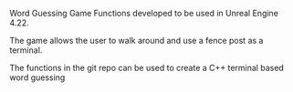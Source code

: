 Word Guessing Game Functions developed to be used in Unreal Engine 4.22.

The game allows the user to walk around and use a fence post as a terminal.

The functions in the git repo can be used to create a C++ terminal based word guessing
